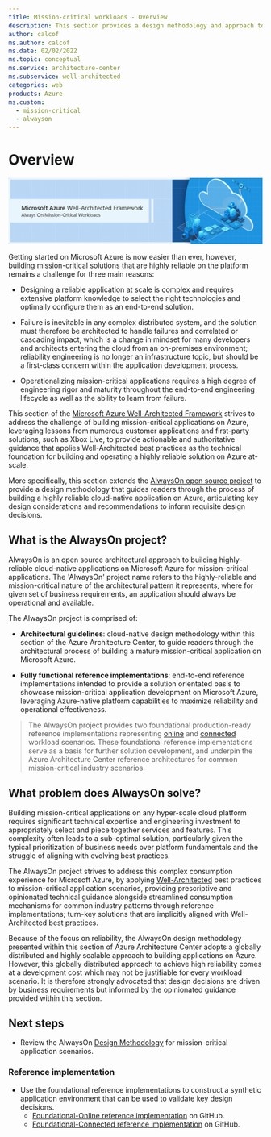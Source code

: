 ```yaml
---
title: Mission-critical workloads - Overview
description: This section provides a design methodology and approach to building highly-reliable applications on Microsoft Azure for mission-critical workloads.
author: calcof
ms.author: calcof
ms.date: 02/02/2022
ms.topic: conceptual
ms.service: architecture-center
ms.subservice: well-architected
categories: web
products: Azure
ms.custom:
  - mission-critical
  - alwayson
---
```


# Overview

![Mission-Critical Banner](./images/alwayson-waf-banner.png "Always On Mission Critical Applications")

Getting started on Microsoft Azure is now easier than ever, however, building mission-critical solutions that are highly reliable on the platform remains a challenge for three main reasons:

- Designing a reliable application at scale is complex and requires extensive platform knowledge to select the right technologies and optimally configure them as an end-to-end solution.

- Failure is inevitable in any complex distributed system, and the solution must therefore be architected to handle failures and correlated or cascading impact, which is a change in mindset for many developers and architects entering the cloud from an on-premises environment; reliability engineering is no longer an infrastructure topic, but should be a first-class concern within the application development process.

- Operationalizing mission-critical applications requires a high degree of engineering rigor and maturity throughout the end-to-end engineering lifecycle as well as the ability to learn from failure.

This section of the [Microsoft Azure Well-Architected Framework](/azure/architecture/framework) strives to address the challenge of building mission-critical applications on Azure, leveraging lessons from numerous customer applications and first-party solutions, such as Xbox Live, to provide actionable and authoritative guidance that applies Well-Architected best practices as the technical foundation for building and operating a highly reliable solution on Azure at-scale.

More specifically, this section extends the [AlwaysOn open source project](http://github.com/azure/alwayson) to provide a design methodology that guides readers through the process of building a highly reliable cloud-native application on Azure, articulating key design considerations and recommendations to inform requisite design decisions.

## What is the AlwaysOn project?

AlwaysOn is an open source architectural approach to building highly-reliable cloud-native applications on Microsoft Azure for mission-critical applications. The 'AlwaysOn' project name refers to the highly-reliable and mission-critical nature of the architectural pattern it represents, where for given set of business requirements, an application should always be operational and available. 

The AlwaysOn project is comprised of:

- **Architectural guidelines**: cloud-native design methodology within this section of the Azure Architecture Center, to guide readers through the architectural process of building a mature mission-critical application on Microsoft Azure.

- **Fully functional reference implementations**: end-to-end reference implementations intended to provide a solution orientated basis to showcase mission-critical application development on Microsoft Azure, leveraging Azure-native platform capabilities to maximize reliability and operational effectiveness.

> The AlwaysOn project provides two foundational production-ready reference implementations representing [online](https://github.com/azure/alwayson-foundational-online) and [connected](https://github.com/azure/alwayson-foundational-connected) workload scenarios. These foundational reference implementations serve as a basis for further solution development, and underpin the Azure Architecture Center reference architectures for common mission-critical industry scenarios.

## What problem does AlwaysOn solve?

Building mission-critical applications on any hyper-scale cloud platform requires significant technical expertise and engineering investment to appropriately select and piece together services and features. This complexity often leads to a sub-optimal solution, particularly given the typical prioritization of business needs over platform fundamentals and the struggle of aligning with evolving best practices.

The AlwaysOn project strives to address this complex consumption experience for Microsoft Azure, by applying [Well-Architected](/azure/architecture/framework/) best practices to mission-critical application scenarios, providing prescriptive and opinionated technical guidance alongside streamlined consumption mechanisms for common industry patterns through reference implementations; turn-key solutions that are implicitly aligned with Well-Architected best practices.

Because of the focus on reliability, the AlwaysOn design methodology presented within this section of Azure Architecture Center adopts a globally distributed and highly scalable approach to building applications on Azure. However, this globally distributed approach to achieve high reliability comes at a development cost which may not be justifiable for every workload scenario. It is therefore strongly advocated that design decisions are driven by business requirements but informed by the opinionated guidance provided within this section.

## Next steps

- Review the AlwaysOn [Design Methodology](./alwayson-design-methodology.md) for mission-critical application scenarios.

### Reference implementation

- Use the foundational reference implementations to construct a synthetic application environment that can be used to validate key design decisions. 
  - [Foundational-Online reference implementation](https://github.com/azure/alwayson-foundational-online) on GitHub.
  - [Foundational-Connected reference implementation](https://github.com/azure/alwayson-foundational-connected) on GitHub.
